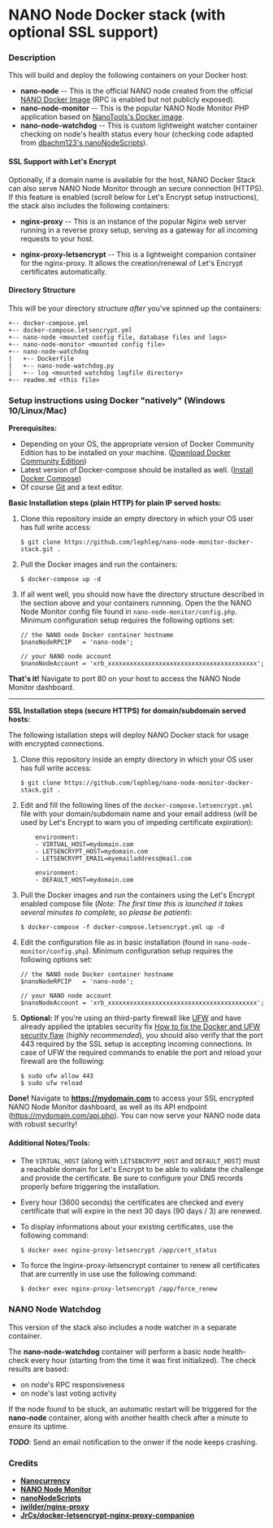 # NANO Node Docker stack (with optional SSL support)

### **Description**

This will build and deploy the following containers on your Docker host:

* **nano-node** -- This is the official NANO node created from the official [NANO Docker Image](https://hub.docker.com/r/nanocurrency/nano/) (RPC is enabled but not publicly exposed).
* **nano-node-monitor** -- This is the popular NANO Node Monitor PHP application based on [NanoTools's Docker image](https://hub.docker.com/r/nanotools/nanonodemonitor/).
* **nano-node-watchdog** -- This is custom lightweight watcher container checking on node's health status every hour (checking code adapted from [dbachm123's nanoNodeScripts](https://github.com/dbachm123/nanoNodeScripts)).

#### **SSL Support with Let's Encrypt**

Optionally, if a domain name is available for the host, NANO Docker Stack can also serve NANO Node Monitor through an secure connection (HTTPS). If this feature is enabled (scroll below for Let's Encrypt setup instructions), the stack also includes the following containers:

* **nginx-proxy** -- This is an instance of the popular Nginx web server running in a reverse proxy setup, serving as a gateway for all incoming requests to your host.

* **nginx-proxy-letsencrypt** -- This is a lightweight companion container for the nginx-proxy. It allows the creation/renewal of Let's Encrypt certificates automatically.

#### **Directory Structure**

This will be your directory structure _after_ you've spinned up the containers:

```
+-- docker-compose.yml
+-- docker-compose.letsencrypt.yml
+-- nano-node <mounted config file, database files and logs>
+-- nano-node-monitor <mounted config file>
+-- nano-node-watchdog
|   +-- Dockerfile
|   +-- nano-node-watchdog.py
|   +-- log <mounted watchdog logfile directory>
+-- readme.md <this file>
```

### **Setup instructions using Docker "natively" (Windows 10/Linux/Mac)**

**Prerequisites:** 

* Depending on your OS, the appropriate version of Docker Community Edition has to be installed on your machine.  ([Download Docker Community Edition](https://www.docker.com/community-edition#/download))
* Latest version of Docker-compose should be installed as well. ([Install Docker Compose](https://docs.docker.com/compose/install/))
* Of course [Git](https://git-scm.com/) and a text editor.

**Basic Installation steps (plain HTTP) for plain IP served hosts:** 

1. Clone this repository inside an empty directory in which your OS user has full write access:

    ```
    $ git clone https://github.com/lephleg/nano-node-monitor-docker-stack.git .
    ```

2. Pull the Docker images and run the containers:

    ```
    $ docker-compose up -d
    ```

3. If all went well, you should now have the directory structure described in the section above and your containers runnning. Open the the NANO Node Monitor config file found in `nano-node-monitor/config.php`. Minimum configuration setup requires the following options set:

    ```
    // the NANO node Docker container hostname
    $nanoNodeRPCIP   = 'nano-node';

    // your NANO node account
    $nanoNodeAccount = 'xrb_xxxxxxxxxxxxxxxxxxxxxxxxxxxxxxxxxxxxxxxxx'; 
    ```

**That's it!** Navigate to port 80 on your host to access the NANO Node Monitor dashboard.

___

**SSL Installation steps (secure HTTPS) for domain/subdomain served hosts:** 

The following istallation steps will deploy NANO Docker stack for usage with encrypted connections.

1. Clone this repository inside an empty directory in which your OS user has full write access:

    ```
    $ git clone https://github.com/lephleg/nano-node-monitor-docker-stack.git .
    ```

2. Edit and fill the following lines of the `docker-compose.letsencrypt.yml` file with your domain/subdomain name and your email address (will be used by Let's Encrypt to warn you of impeding certificate expiration):

    ```
        environment:
        - VIRTUAL_HOST=mydomain.com
        - LETSENCRYPT_HOST=mydomain.com
        - LETSENCRYPT_EMAIL=myemailaddress@mail.com
    ```

    ```
        environment:
        - DEFAULT_HOST=mydomain.com
    ```

3. Pull the Docker images and run the containers using the Let's Encrypt enabled compose file (_Note: The first time this is launched it takes several minutes to complete, so please be patient_):

    ```
    $ docker-compose -f docker-compose.letsencrypt.yml up -d
    ```

4. Edit the configuration file as in basic installation (found in `nano-node-monitor/config.php`). Minimum configuration setup requires the following options set:

    ```
    // the NANO node Docker container hostname
    $nanoNodeRPCIP   = 'nano-node';

    // your NANO node account
    $nanoNodeAccount = 'xrb_xxxxxxxxxxxxxxxxxxxxxxxxxxxxxxxxxxxxxxxxx'; 
    ```

5. **Optional:** If you're using an third-party firewall like [UFW](https://help.ubuntu.com/community/UFW) and have already applied the iptables security fix [How to fix the Docker and UFW security flaw](https://www.techrepublic.com/article/how-to-fix-the-docker-and-ufw-security-flaw/) (_highly recommended_), you should also verify that the port 443 required by the SSL setup is accepting incoming connections. In case of UFW the required commands to enable the port and reload your firewall are the following:

    ```
    $ sudo ufw allow 443
    $ sudo ufw reload
    ```

**Done!** Navigate to **https://mydomain.com** to access your SSL encrypted NANO Node Monitor dashboard, as well as its API endpoint (https://mydomain.com/api.php). You can now serve your NANO node data with robust security!


#### **Additional Notes/Tools**: 

* The `VIRTUAL_HOST` (along with `LETSENCRYPT_HOST` and `DEFAULT_HOST`) must a reachable domain for Let's Encrypt to be able to validate the challenge and provide the certificate. Be sure to configure your DNS records properly before triggering the installation.
* Every hour (3600 seconds) the certificates are checked and every certificate that will expire in the next 30 days (90 days / 3) are renewed.
* To display informations about your existing certificates, use the following command:

    ```
    $ docker exec nginx-proxy-letsencrypt /app/cert_status
    ```

* To force the lnginx-proxy-letsencrypt container to renew all certificates that are currently in use use the following command:

    ```
    $ docker exec nginx-proxy-letsencrypt /app/force_renew
    ```

### **NANO Node Watchdog**

This version of the stack also includes a node watcher in a separate container. 

The **nano-node-watchdog** container will perform a basic node health-check every hour (starting from the time it was first initialized). The check results are based:

* on node's RPC responsiveness 
* on node's last voting activity 

If the node found to be stuck, an automatic restart will be triggered for the **nano-node** container, along with another health check after a minute to ensure its uptime.

_**TODO**_: Send an email notification to the onwer if the node keeps crashing.

### **Credits**

* **[Nanocurrency](https://github.com/nanocurrency/raiblocks)**
* **[NANO Node Monitor](https://github.com/NanoTools/nanoNodeMonitor)**
* **[nanoNodeScripts](https://github.com/dbachm123/nanoNodeScripts)**
* **[jwilder/nginx-proxy](https://github.com/jwilder/nginx-proxy)**
* **[JrCs/docker-letsencrypt-nginx-proxy-companion](https://github.com/JrCs/docker-letsencrypt-nginx-proxy-companion)**